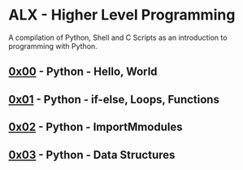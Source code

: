 # ALX - Higher Level Programming
A compilation of Python, Shell and C Scripts as an introduction to programming with Python.

## [0x00](0x00-python-hello_world) - **Python - Hello, World**
## [0x01](0x01-python-if_else_loops_functions) - **Python - if-else, Loops, Functions**
## [0x02](0x02-python-import_modules) - **Python - ImportMmodules**
## [0x03](0x03-python-data_structures) - **Python - Data Structures**
